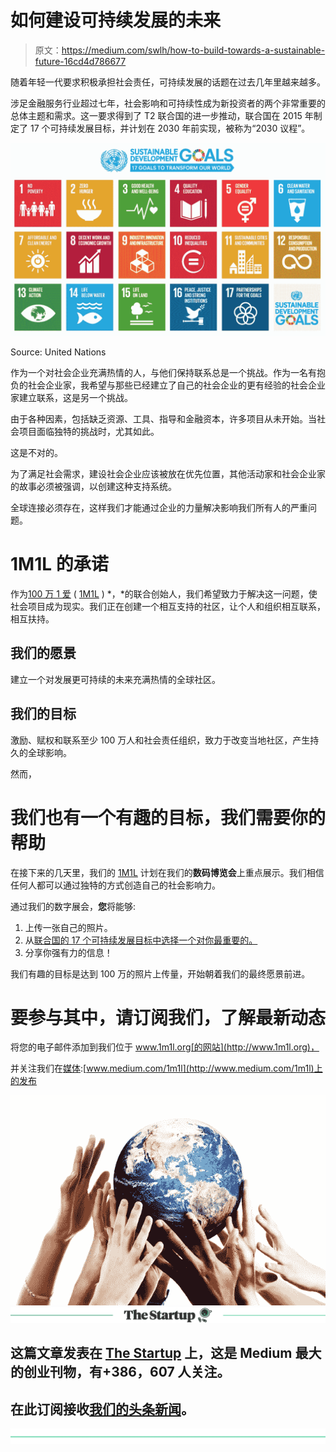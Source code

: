 # 如何建设可持续发展的未来

> 原文：<https://medium.com/swlh/how-to-build-towards-a-sustainable-future-16cd4d786677>

随着年轻一代要求积极承担社会责任，可持续发展的话题在过去几年里越来越多。

涉足金融服务行业超过七年，社会影响和可持续性成为新投资者的两个非常重要的总体主题和需求。这一要求得到了 T2 联合国的进一步推动，联合国在 2015 年制定了 17 个可持续发展目标，并计划在 2030 年前实现，被称为“2030 议程”。

![](img/fd0e574ba77b54dae524a034b9a49b7d.png)

Source: United Nations

作为一个对社会企业充满热情的人，与他们保持联系总是一个挑战。作为一名有抱负的社会企业家，我希望与那些已经建立了自己的社会企业的更有经验的社会企业家建立联系，这是另一个挑战。

由于各种因素，包括缺乏资源、工具、指导和金融资本，许多项目从未开始。当社会项目面临独特的挑战时，尤其如此。

这是不对的。

为了满足社会需求，建设社会企业应该被放在优先位置，其他活动家和社会企业家的故事必须被强调，以创建这种支持系统。

全球连接必须存在，这样我们才能通过企业的力量解决影响我们所有人的严重问题。

# 1M1L 的承诺

作为[100 万 1 爱](http://www.1m1l.org) ( [1M1L](https://medium.com/u/e8add68f804f?source=post_page-----16cd4d786677--------------------------------) ) *，*的联合创始人，我们希望致力于解决这一问题，使社会项目成为现实。我们正在创建一个相互支持的社区，让个人和组织相互联系，相互扶持。

## 我们的愿景

建立一个对发展更可持续的未来充满热情的全球社区。

## 我们的目标

激励、赋权和联系至少 100 万人和社会责任组织，致力于改变当地社区，产生持久的全球影响。

然而，

# 我们也有一个有趣的目标，我们需要你的帮助

在接下来的几天里，我们的 [1M1L](https://medium.com/u/e8add68f804f?source=post_page-----16cd4d786677--------------------------------) 计划在我们的**数码博览会**上重点展示。我们相信任何人都可以通过独特的方式创造自己的社会影响力。

通过我们的数字展会，**您**将能够:

1.  上传一张自己的照片。
2.  从[联合国的 17 个可持续发展目标中选择一个对你最重要的。](https://medium.com/u/3e33f42d2bd?source=post_page-----16cd4d786677--------------------------------)
3.  分享你强有力的信息！

我们有趣的目标是达到 100 万的照片上传量，开始朝着我们的最终愿景前进。

# 要参与其中，请订阅我们，了解最新动态

将您的电子邮件添加到我们位于 www.1m1l.org[的网站](http://www.1m1l.org)，

并关注我们在[媒体](https://medium.com/u/504c7870fdb6?source=post_page-----16cd4d786677--------------------------------):[www.medium.com/1m1l](http://www.medium.com/1m1l)上的发布

![](img/9bdb2c093ba80d485633f2e6d681a5d1.png)[![](img/308a8d84fb9b2fab43d66c117fcc4bb4.png)](https://medium.com/swlh)

## 这篇文章发表在 [The Startup](https://medium.com/swlh) 上，这是 Medium 最大的创业刊物，有+386，607 人关注。

## 在此订阅接收[我们的头条新闻](http://growthsupply.com/the-startup-newsletter/)。

[![](img/b0164736ea17a63403e660de5dedf91a.png)](https://medium.com/swlh)